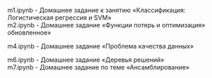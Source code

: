 
m1.ipynb - Домашнее задание к занятию «Классификация: Логистическая регрессия и SVM»<br>
m2.ipynb - Домашнее задание «Функции потерь и оптимизация» обновленное»<br>

m4.ipynb - Домашнее задание «Проблема качества данных»<br>

m6.ipynb - Домашнее задание «Деревья решений»<br>
m7.ipynb - Домашнее задание по теме «Ансамблирование»<br>
